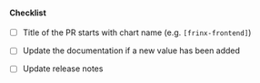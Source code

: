 
#### Checklist
<!-- [Place an '[x]' (no spaces) in all applicable fields. Please remove unrelated fields.] -->
- [ ] Title of the PR starts with chart name (e.g. `[frinx-frontend]`)
- [ ] Update the documentation if a new value has been added
- [ ] Update release notes

